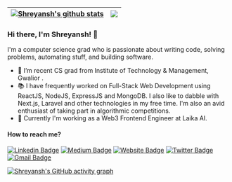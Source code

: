 | <a href="https://github.com/shreyanshxyz/github-readme-stats"><img align="top-right" src="https://github-readme-stats-drab-nine-75.vercel.app/api?username=shreyanshxyz&count_private=true&show_icons=true&rank_icon=percentile&hide_border=true&theme=codeSTACKr" alt="Shreyansh's github stats" /></a> | <a href="https://github.com/shreyanshxyz/github-readme-stats"><img align="top-right" src="https://github-readme-stats-drab-nine-75.vercel.app/api/top-langs/?username=shreyanshxyz&layout=compact&hide_border=true&theme=codeSTACKr" /></a> |
| ------------- | ------------- |

### Hi there, I'm Shreyansh! :lemon:
 
I'm a computer science grad who is passionate about writing code, solving problems, automating stuff, and building software.

- 🔭 I’m recent CS grad from Institute of Technology & Management, Gwalior  .
- 📚 I have frequently worked on Full-Stack Web Development using ReactJS, NodeJS, ExpressJS and MongoDB. I also like to dabble with Next.js, Laravel and other technologies in my free time. I'm also an avid enthusiast of taking part in algorithmic competitions.
- 💼 Currently I'm working as a Web3 Frontend Engineer at Laika AI.

#### How to reach me?
[![Linkedin Badge](https://img.shields.io/badge/-shreyanshxyz-blue?style=flat&logo=Linkedin&logoColor=white&link=https://www.linkedin.com/in/shreyanshxyz/)](https://www.linkedin.com/in/shreyanshxyz/)
[![Medium Badge](https://img.shields.io/badge/-@shreyanshxyz-000000?style=flat&labelColor=000000&logo=Medium&link=https://medium.com/@shreyanshxyz)](https://medium.com/@shreyanshxyz)
[![Website Badge](https://img.shields.io/badge/-shreyanshxyz.github.io-47CCCC?style=flat&logo=Google-Chrome&logoColor=white&link=https://shreyanshxyz.github.io)](https://shreyanshxyz.github.io)
[![Twitter Badge](https://img.shields.io/badge/-@shreyanshxyz-1ca0f1?style=flat&labelColor=1ca0f1&logo=twitter&logoColor=white&link=https://twitter.com/shreyanshxyz)](https://twitter.com/shreyanshxyz)
[![Gmail Badge](https://img.shields.io/badge/-shreyanshbhadoria-c14438?style=flat&logo=Gmail&logoColor=white&link=mailto:shreyanshbhadoria@gmail.com)](mailto:shreyanshbhadoria@gmail.com)



[![Shreyansh's GitHub activity graph](https://github-readme-activity-graph.vercel.app/graph?username=shreyanshxyz&theme=xcode)](https://git.io/shreyanshxyz)
 
